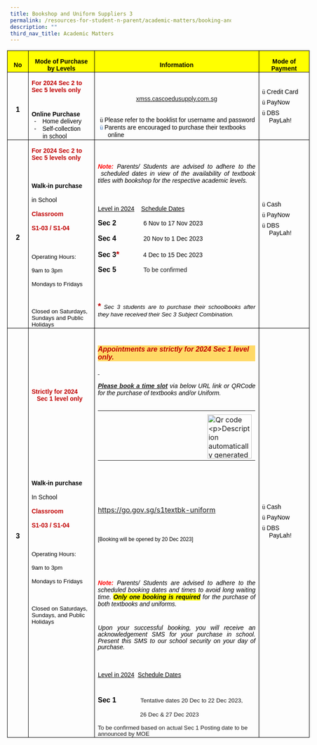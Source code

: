 ```yaml
---
title: Bookshop and Uniform Suppliers 3
permalink: /resources-for-student-n-parent/academic-matters/booking-and-uniform-suppliers-3/
description: ""
third_nav_title: Academic Matters
---
```

          

<table class="MsoNormalTable" border="0" cellspacing="0" cellpadding="0" width="690" style="width:517.5pt;margin-left:-5.25pt;border-collapse:collapse;mso-yfti-tbllook:
 1184;mso-padding-alt:0cm 0cm 0cm 0cm"><tbody><tr style="mso-yfti-irow:0;mso-yfti-firstrow:yes;height:19.35pt"><td width="36" style="width:26.85pt;border:solid windowtext 1.0pt;mso-border-alt:
  solid windowtext .5pt;background:yellow;padding:0cm 5.4pt 0cm 5.4pt;
  height:19.35pt"><p class="MsoNormal" align="center" style="margin-bottom:0cm;text-align:center;
  line-height:normal"><b><span style="font-size:10.5pt;font-family:&quot;Helvetica&quot;,sans-serif;
  mso-fareast-font-family:&quot;Times New Roman&quot;;color:black">No</span></b><span style="font-size:10.5pt;font-family:&quot;Helvetica&quot;,sans-serif;mso-fareast-font-family:
  &quot;Times New Roman&quot;;color:black"></span></p></td><td width="150" style="width:112.65pt;border:solid windowtext 1.0pt;border-left:
  none;mso-border-left-alt:solid windowtext .5pt;mso-border-alt:solid windowtext .5pt;
  background:yellow;padding:0cm 5.4pt 0cm 5.4pt;height:19.35pt"><p class="MsoNormal" align="center" style="margin-bottom:0cm;text-align:center;
  line-height:normal"><b><span style="font-size:10.5pt;font-family:&quot;Helvetica&quot;,sans-serif;
  mso-fareast-font-family:&quot;Times New Roman&quot;;color:black">Mode of Purchase by Levels</span></b><span style="font-size:10.5pt;font-family:&quot;Helvetica&quot;,sans-serif;
  mso-fareast-font-family:&quot;Times New Roman&quot;;color:black"></span></p></td><td width="396" style="width:297.0pt;border:solid windowtext 1.0pt;border-left:
  none;mso-border-left-alt:solid windowtext .5pt;mso-border-alt:solid windowtext .5pt;
  background:yellow;padding:0cm 5.4pt 0cm 5.4pt;height:19.35pt"><p class="MsoNormal" align="center" style="margin-bottom:0cm;text-align:center;
  line-height:normal"><b><span style="font-size:10.5pt;font-family:&quot;Helvetica&quot;,sans-serif;
  mso-fareast-font-family:&quot;Times New Roman&quot;;color:black">Information</span></b><span style="font-size:10.5pt;font-family:&quot;Helvetica&quot;,sans-serif;mso-fareast-font-family:
  &quot;Times New Roman&quot;;color:black"></span></p></td><td width="108" valign="top" style="width:81.0pt;border:solid windowtext 1.0pt;
  border-left:none;mso-border-left-alt:solid windowtext .5pt;mso-border-alt:
  solid windowtext .5pt;background:yellow;padding:0cm 5.4pt 0cm 5.4pt;
  height:19.35pt"><p class="MsoNormal" align="center" style="margin-bottom:0cm;text-align:center;
  line-height:normal"><b><span style="font-size:10.5pt;font-family:&quot;Helvetica&quot;,sans-serif;
  mso-fareast-font-family:&quot;Times New Roman&quot;;color:black">Mode of Payment</span></b><span style="font-size:10.5pt;font-family:&quot;Helvetica&quot;,sans-serif;mso-fareast-font-family:
  &quot;Times New Roman&quot;;color:black"></span></p></td></tr><tr style="mso-yfti-irow:1;height:89.85pt"><td width="36" style="width:26.85pt;border:solid windowtext 1.0pt;border-top:
  none;mso-border-top-alt:solid windowtext .5pt;mso-border-alt:solid windowtext .5pt;
  padding:0cm 5.4pt 0cm 5.4pt;height:89.85pt"><p class="MsoNormal" align="center" style="margin-bottom:0cm;text-align:center;
  line-height:normal"><b><span style="font-family:&quot;Helvetica&quot;,sans-serif;
  mso-fareast-font-family:&quot;Times New Roman&quot;;color:black">1</span></b><span style="font-family:&quot;Helvetica&quot;,sans-serif;mso-fareast-font-family:&quot;Times New Roman&quot;;
  color:black"></span></p></td><td width="150" style="width:112.65pt;border-top:none;border-left:none;
  border-bottom:solid windowtext 1.0pt;border-right:solid windowtext 1.0pt;
  mso-border-top-alt:solid windowtext .5pt;mso-border-left-alt:solid windowtext .5pt;
  mso-border-alt:solid windowtext .5pt;padding:0cm 5.4pt 0cm 5.4pt;height:89.85pt"><p class="MsoNormal" style="margin-bottom:0cm;line-height:normal"><b><span style="font-size:10.5pt;font-family:&quot;Helvetica&quot;,sans-serif;mso-fareast-font-family:
  &quot;Times New Roman&quot;;color:#C00000">For 2024 Sec 2 to Sec 5 levels only</span></b></p><p class="MsoNormal" style="margin-bottom:0cm;line-height:normal"><b><span style="font-size:5.0pt;font-family:&quot;Helvetica&quot;,sans-serif;mso-fareast-font-family:
  &quot;Times New Roman&quot;;color:black">&nbsp;</span></b></p><p class="MsoNormal" style="margin-bottom:0cm;line-height:normal"><b><span style="font-size:10.5pt;font-family:&quot;Helvetica&quot;,sans-serif;mso-fareast-font-family:
  &quot;Times New Roman&quot;;color:black">Online Purchase</span></b><span style="font-size:10.5pt;font-family:&quot;Helvetica&quot;,sans-serif;mso-fareast-font-family:
  &quot;Times New Roman&quot;;color:black"></span></p><p class="MsoNormal" style="margin-top:0cm;margin-right:0cm;margin-bottom:0cm;
  margin-left:13.3pt;text-indent:-9.0pt;line-height:normal"><span style="font-size:10.5pt;font-family:&quot;Helvetica&quot;,sans-serif;mso-fareast-font-family:
  &quot;Times New Roman&quot;;color:black">-</span><span style="font-size:10.5pt;
  font-family:&quot;Times New Roman&quot;,serif;mso-fareast-font-family:&quot;Times New Roman&quot;;
  color:black">&nbsp;&nbsp;&nbsp;&nbsp;</span><span style="font-size:10.5pt;
  font-family:&quot;Helvetica&quot;,sans-serif;mso-fareast-font-family:&quot;Times New Roman&quot;;
  color:black">Home delivery</span></p><p class="MsoNormal" style="margin-top:0cm;margin-right:0cm;margin-bottom:0cm;
  margin-left:13.3pt;text-indent:-9.0pt;line-height:normal"><span style="font-size:10.5pt;font-family:&quot;Helvetica&quot;,sans-serif;mso-fareast-font-family:
  &quot;Times New Roman&quot;;color:black">-</span><span style="font-size:10.5pt;
  font-family:&quot;Times New Roman&quot;,serif;mso-fareast-font-family:&quot;Times New Roman&quot;;
  color:black">&nbsp;&nbsp;&nbsp;&nbsp;</span><span style="font-size:10.5pt;
  font-family:&quot;Helvetica&quot;,sans-serif;mso-fareast-font-family:&quot;Times New Roman&quot;;
  color:black">Self-collection</span></p><p class="MsoNormal" style="margin-top:0cm;margin-right:0cm;margin-bottom:0cm;
  margin-left:13.3pt;text-indent:-9.0pt;line-height:normal"><span style="font-size:10.5pt;font-family:&quot;Helvetica&quot;,sans-serif;mso-fareast-font-family:
  &quot;Times New Roman&quot;;color:black"><span style="mso-spacerun:yes">&nbsp; </span><span style="mso-spacerun:yes">&nbsp;</span><span style="mso-spacerun:yes">&nbsp;&nbsp;</span>in school</span></p></td><td width="396" style="width:297.0pt;border-top:none;border-left:none;
  border-bottom:solid windowtext 1.0pt;border-right:solid windowtext 1.0pt;
  mso-border-top-alt:solid windowtext .5pt;mso-border-left-alt:solid windowtext .5pt;
  mso-border-alt:solid windowtext .5pt;padding:0cm 5.4pt 0cm 5.4pt;height:89.85pt"><p class="MsoNormal" style="margin-bottom:0cm;line-height:normal"><span style="font-size:10.5pt;font-family:&quot;Helvetica&quot;,sans-serif;mso-fareast-font-family:
  &quot;Times New Roman&quot;;color:#2F5496;mso-themecolor:accent1;mso-themeshade:191">&nbsp;</span></p><p class="MsoNormal" align="center" style="margin-bottom:0cm;text-align:center;
  line-height:normal"><a href="https://cascoedusupply.com.sg/?schoolid=114"><span style="font-size:10.5pt;font-family:&quot;Helvetica&quot;,sans-serif;mso-fareast-font-family:
  &quot;Times New Roman&quot;">xmss.cascoedusupply.com.sg</span></a><span style="font-size:10.5pt;font-family:&quot;Helvetica&quot;,sans-serif;mso-fareast-font-family:
  &quot;Times New Roman&quot;;color:#2F5496;mso-themecolor:accent1;mso-themeshade:191"></span></p><p class="MsoNormal" style="margin-bottom:0cm;line-height:normal"><span style="font-size:10.5pt;font-family:&quot;Helvetica&quot;,sans-serif;mso-fareast-font-family:
  &quot;Times New Roman&quot;;color:black">&nbsp;</span></p><p class="MsoNormal" style="margin-top:0cm;margin-right:0cm;margin-bottom:0cm;
  margin-left:17.0pt;text-indent:-13.5pt;line-height:normal"><span style="font-size:10.5pt;font-family:Wingdings;mso-fareast-font-family:&quot;Times New Roman&quot;;
  mso-bidi-font-family:Helvetica;color:black">ü</span><span style="font-size:
  10.5pt;font-family:&quot;Times New Roman&quot;,serif;mso-fareast-font-family:&quot;Times New Roman&quot;;
  color:black">&nbsp;</span><span style="font-size:10.5pt;font-family:&quot;Helvetica&quot;,sans-serif;
  mso-fareast-font-family:&quot;Times New Roman&quot;;color:black">Please refer to the booklist for username and password</span></p><p class="MsoNormal" style="margin-top:0cm;margin-right:0cm;margin-bottom:0cm;
  margin-left:17.0pt;text-indent:-13.5pt;line-height:normal"><span style="font-size:10.5pt;font-family:Wingdings;mso-fareast-font-family:&quot;Times New Roman&quot;;
  mso-bidi-font-family:Helvetica;color:#2A67B7">ü</span><span style="font-size:
  10.5pt;font-family:&quot;Times New Roman&quot;,serif;mso-fareast-font-family:&quot;Times New Roman&quot;;
  color:#2A67B7">&nbsp;</span><span style="font-size:10.5pt;font-family:&quot;Helvetica&quot;,sans-serif;
  mso-fareast-font-family:&quot;Times New Roman&quot;;color:black">Parents are encouraged to purchase their textbooks online</span></p></td><td width="108" style="width:81.0pt;border-top:none;border-left:none;
  border-bottom:solid windowtext 1.0pt;border-right:solid windowtext 1.0pt;
  mso-border-top-alt:solid windowtext .5pt;mso-border-left-alt:solid windowtext .5pt;
  mso-border-alt:solid windowtext .5pt;padding:0cm 5.4pt 0cm 5.4pt;height:89.85pt"><p class="MsoNormal" style="margin-top:0cm;margin-right:0cm;margin-bottom:0cm;
  margin-left:12.65pt;text-indent:-12.65pt;line-height:normal"><span style="font-size:10.5pt;font-family:Wingdings;mso-fareast-font-family:&quot;Times New Roman&quot;;
  mso-bidi-font-family:Helvetica;color:black">ü</span><span style="font-size:
  10.5pt;font-family:&quot;Times New Roman&quot;,serif;mso-fareast-font-family:&quot;Times New Roman&quot;;
  color:black">&nbsp;</span><span style="font-size:10.5pt;font-family:&quot;Helvetica&quot;,sans-serif;
  mso-fareast-font-family:&quot;Times New Roman&quot;;color:black">Credit Card</span></p><p class="MsoNormal" style="margin-top:0cm;margin-right:0cm;margin-bottom:0cm;
  margin-left:12.65pt;text-indent:-12.65pt;line-height:normal"><span style="font-size:5.0pt;font-family:&quot;Helvetica&quot;,sans-serif;mso-fareast-font-family:
  &quot;Times New Roman&quot;;color:black">&nbsp;</span></p><p class="MsoNormal" style="margin-top:0cm;margin-right:0cm;margin-bottom:0cm;
  margin-left:12.65pt;text-indent:-12.65pt;line-height:normal"><span style="font-size:10.5pt;font-family:Wingdings;mso-fareast-font-family:&quot;Times New Roman&quot;;
  mso-bidi-font-family:Helvetica;color:black">ü</span><span style="font-size:
  10.5pt;font-family:&quot;Times New Roman&quot;,serif;mso-fareast-font-family:&quot;Times New Roman&quot;;
  color:black">&nbsp;</span><span style="font-size:10.5pt;font-family:&quot;Helvetica&quot;,sans-serif;
  mso-fareast-font-family:&quot;Times New Roman&quot;;color:black">PayNow</span></p><p class="MsoNormal" style="margin-top:0cm;margin-right:0cm;margin-bottom:0cm;
  margin-left:12.65pt;text-indent:-12.65pt;line-height:normal"><span style="font-size:5.0pt;font-family:&quot;Helvetica&quot;,sans-serif;mso-fareast-font-family:
  &quot;Times New Roman&quot;;color:black">&nbsp;</span></p><p class="MsoNormal" style="margin-top:0cm;margin-right:0cm;margin-bottom:0cm;
  margin-left:12.65pt;text-indent:-12.65pt;line-height:normal"><span style="font-size:10.5pt;font-family:Wingdings;mso-fareast-font-family:&quot;Times New Roman&quot;;
  mso-bidi-font-family:Helvetica;color:black">ü</span><span style="font-size:
  10.5pt;font-family:&quot;Times New Roman&quot;,serif;mso-fareast-font-family:&quot;Times New Roman&quot;;
  color:black">&nbsp;</span><span style="font-size:10.5pt;font-family:&quot;Helvetica&quot;,sans-serif;
  mso-fareast-font-family:&quot;Times New Roman&quot;;color:black">DBS</span></p><p class="MsoNormal" style="margin-top:0cm;margin-right:0cm;margin-bottom:0cm;
  margin-left:12.65pt;text-indent:-12.65pt;line-height:normal"><span style="font-size:10.5pt;font-family:&quot;Helvetica&quot;,sans-serif;mso-fareast-font-family:
  &quot;Times New Roman&quot;;color:black"><span style="mso-spacerun:yes">&nbsp;&nbsp;&nbsp; </span>PayLah!</span></p></td></tr><tr style="mso-yfti-irow:2;height:107.85pt"><td width="36" style="width:26.85pt;border:solid windowtext 1.0pt;border-top:
  none;mso-border-top-alt:solid windowtext .5pt;mso-border-alt:solid windowtext .5pt;
  padding:0cm 5.4pt 0cm 5.4pt;height:107.85pt"><p class="MsoNormal" align="center" style="margin-bottom:0cm;text-align:center;
  line-height:normal"><b><span style="font-family:&quot;Helvetica&quot;,sans-serif;
  mso-fareast-font-family:&quot;Times New Roman&quot;;color:black">2</span></b></p></td><td width="150" style="width:112.65pt;border-top:none;border-left:none;
  border-bottom:solid windowtext 1.0pt;border-right:solid windowtext 1.0pt;
  mso-border-top-alt:solid windowtext .5pt;mso-border-left-alt:solid windowtext .5pt;
  mso-border-alt:solid windowtext .5pt;padding:0cm 5.4pt 0cm 5.4pt;height:107.85pt"><p class="MsoNormal" style="margin-bottom:0cm;line-height:normal"><b><span style="font-size:10.5pt;font-family:&quot;Helvetica&quot;,sans-serif;mso-fareast-font-family:
  &quot;Times New Roman&quot;;color:#C00000">For 2024 Sec 2 to Sec 5 levels only</span></b></p><p class="MsoNormal" style="margin-bottom:0cm;line-height:normal"><b><span style="font-size:10.5pt;font-family:&quot;Helvetica&quot;,sans-serif;mso-fareast-font-family:
  &quot;Times New Roman&quot;;color:black">&nbsp;</span></b></p><p class="MsoNormal" style="margin-bottom:0cm;line-height:normal"><b><span style="font-size:10.5pt;font-family:&quot;Helvetica&quot;,sans-serif;mso-fareast-font-family:
  &quot;Times New Roman&quot;;color:black">Walk-in purchase</span></b></p><p class="MsoNormal" style="margin-bottom:0cm;line-height:normal"><span style="font-size:10.5pt;font-family:&quot;Helvetica&quot;,sans-serif;mso-fareast-font-family:
  &quot;Times New Roman&quot;;color:black">in School<b><i><u></u></i></b></span></p><p class="MsoNormal" style="margin-bottom:0cm;line-height:normal"><b><span style="font-size:10.5pt;font-family:&quot;Helvetica&quot;,sans-serif;mso-fareast-font-family:
  &quot;Times New Roman&quot;;color:#C00000">Classroom</span></b></p><p class="MsoNormal" style="margin-bottom:0cm;line-height:normal"><b><span style="font-size:10.5pt;font-family:&quot;Helvetica&quot;,sans-serif;mso-fareast-font-family:
  &quot;Times New Roman&quot;;color:#C00000">S1-03 / S1-04</span></b></p><p class="MsoNormal" style="margin-bottom:0cm;line-height:normal"><span style="font-size:12.0pt;font-family:&quot;Helvetica&quot;,sans-serif;mso-fareast-font-family:
  &quot;Times New Roman&quot;;color:black">&nbsp;</span></p><p class="MsoNormal" style="margin-bottom:0cm;line-height:normal"><span style="font-size:10.0pt;font-family:&quot;Helvetica&quot;,sans-serif;mso-fareast-font-family:
  &quot;Times New Roman&quot;;color:black">Operating Hours:</span></p><p class="MsoNormal" style="margin-bottom:0cm;line-height:normal"><span style="font-size:10.0pt;font-family:&quot;Helvetica&quot;,sans-serif;mso-fareast-font-family:
  &quot;Times New Roman&quot;;color:black">9am to 3pm</span></p><p class="MsoNormal" style="margin-bottom:0cm;line-height:normal"><span style="font-size:10.0pt;font-family:&quot;Helvetica&quot;,sans-serif;mso-fareast-font-family:
  &quot;Times New Roman&quot;;color:black">Mondays to Fridays</span></p><p class="MsoNormal" style="margin-bottom:0cm;line-height:normal"><span style="font-size:10.0pt;font-family:&quot;Helvetica&quot;,sans-serif;mso-fareast-font-family:
  &quot;Times New Roman&quot;;color:black">&nbsp;</span></p><p class="MsoNormal" style="margin-bottom:0cm;line-height:normal"><span style="font-size:10.0pt;font-family:&quot;Helvetica&quot;,sans-serif;mso-fareast-font-family:
  &quot;Times New Roman&quot;;color:black">Closed on Saturdays, Sundays and Public Holidays</span></p></td><td width="396" valign="bottom" style="width:297.0pt;border-top:none;border-left:
  none;border-bottom:solid windowtext 1.0pt;border-right:solid windowtext 1.0pt;
  mso-border-top-alt:solid windowtext .5pt;mso-border-left-alt:solid windowtext .5pt;
  mso-border-alt:solid windowtext .5pt;padding:0cm 5.4pt 0cm 5.4pt;height:107.85pt"><p class="MsoNormal" style="margin-bottom:0cm;text-align:justify;text-justify:
  inter-ideograph;line-height:normal"><b><i><span style="font-size:5.0pt;
  font-family:&quot;Helvetica&quot;,sans-serif;mso-fareast-font-family:&quot;Times New Roman&quot;;
  color:red">&nbsp;</span></i></b></p><p class="MsoNormal" style="margin-bottom:0cm;text-align:justify;text-justify:
  inter-ideograph;line-height:normal"><b><i><span style="font-size:10.5pt;
  font-family:&quot;Helvetica&quot;,sans-serif;mso-fareast-font-family:&quot;Times New Roman&quot;;
  color:red">Note:</span></i></b><i><span style="font-size:10.5pt;font-family:
  &quot;Helvetica&quot;,sans-serif;mso-fareast-font-family:&quot;Times New Roman&quot;;color:red">&nbsp;</span></i><i><span style="font-size:10.5pt;font-family:&quot;Helvetica&quot;,sans-serif;mso-fareast-font-family:
  &quot;Times New Roman&quot;;color:black">Parents/ Students are advised to adhere to the <span style="mso-spacerun:yes">&nbsp;</span>scheduled dates in view of the availability of textbook titles with bookshop for the respective academic levels.</span></i></p><p class="MsoNormal" style="margin-bottom:0cm;text-align:justify;text-justify:
  inter-ideograph;line-height:normal"><i><span style="font-size:10.5pt;
  font-family:&quot;Helvetica&quot;,sans-serif;mso-fareast-font-family:&quot;Times New Roman&quot;;
  color:black">&nbsp;</span></i></p><p class="MsoNormal" style="margin-bottom:0cm;line-height:115%"><u><span style="font-size:10.5pt;line-height:115%;font-family:&quot;Helvetica&quot;,sans-serif;
  mso-fareast-font-family:&quot;Times New Roman&quot;;color:black">Level in 2024</span></u><span style="font-size:10.5pt;line-height:115%;font-family:&quot;Helvetica&quot;,sans-serif;
  mso-fareast-font-family:&quot;Times New Roman&quot;;color:black"><span style="mso-spacerun:yes">&nbsp;&nbsp;&nbsp; </span><u>Schedule Dates</u></span></p><p class="MsoNormal" style="margin-bottom:0cm;line-height:115%"><b><span style="font-family:&quot;Helvetica&quot;,sans-serif;mso-fareast-font-family:&quot;Times New Roman&quot;;
  color:black">Sec 2</span></b><b><span style="font-size:10.5pt;line-height:
  115%;font-family:&quot;Helvetica&quot;,sans-serif;mso-fareast-font-family:&quot;Times New Roman&quot;;
  color:black"><span style="mso-spacerun:yes">&nbsp;&nbsp;&nbsp;&nbsp;&nbsp;&nbsp;&nbsp;&nbsp;&nbsp;&nbsp;&nbsp;&nbsp;&nbsp;&nbsp;&nbsp; </span></span></b><span style="font-size:10.5pt;line-height:115%;font-family:&quot;Helvetica&quot;,sans-serif;
  mso-fareast-font-family:&quot;Times New Roman&quot;;color:black">6 Nov to 17 Nov 2023<b></b></span></p><p class="MsoNormal" style="margin-bottom:0cm;line-height:115%"><b><span style="font-family:&quot;Helvetica&quot;,sans-serif;mso-fareast-font-family:&quot;Times New Roman&quot;;
  color:black">Sec 4</span></b><b><span style="font-size:10.5pt;line-height:
  115%;font-family:&quot;Helvetica&quot;,sans-serif;mso-fareast-font-family:&quot;Times New Roman&quot;;
  color:black"><span style="mso-spacerun:yes">&nbsp;&nbsp;&nbsp;&nbsp;&nbsp;&nbsp;&nbsp;&nbsp;&nbsp;&nbsp;&nbsp;&nbsp;&nbsp;&nbsp;&nbsp; </span></span></b><span style="font-size:10.5pt;line-height:115%;font-family:&quot;Helvetica&quot;,sans-serif;
  mso-fareast-font-family:&quot;Times New Roman&quot;;color:black">20 Nov to 1 Dec 2023<b></b></span></p><p class="MsoNormal" style="margin-bottom:0cm;line-height:115%"><b><span style="font-family:&quot;Helvetica&quot;,sans-serif;mso-fareast-font-family:&quot;Times New Roman&quot;;
  color:black">Sec 3</span></b><b><span style="font-size:14.0pt;line-height:
  115%;font-family:&quot;Helvetica&quot;,sans-serif;mso-fareast-font-family:&quot;Times New Roman&quot;;
  color:#C00000">*</span></b><b><span style="font-size:10.5pt;line-height:115%;
  font-family:&quot;Helvetica&quot;,sans-serif;mso-fareast-font-family:&quot;Times New Roman&quot;;
  color:#C00000"><span style="mso-spacerun:yes">&nbsp;&nbsp;&nbsp;&nbsp;&nbsp;&nbsp;&nbsp;&nbsp;&nbsp;&nbsp;&nbsp;&nbsp;&nbsp; </span></span></b><span style="font-size:10.5pt;line-height:115%;font-family:&quot;Helvetica&quot;,sans-serif;
  mso-fareast-font-family:&quot;Times New Roman&quot;;color:black">4 Dec to 15 Dec 2023</span><b><span style="font-size:10.5pt;line-height:115%;font-family:&quot;Helvetica&quot;,sans-serif;
  mso-fareast-font-family:&quot;Times New Roman&quot;;color:#C00000"></span></b></p><p class="MsoNormal" style="margin-bottom:0cm;line-height:115%"><b><span style="font-family:&quot;Helvetica&quot;,sans-serif;mso-fareast-font-family:&quot;Times New Roman&quot;;
  color:black">Sec 5</span></b><b><span style="font-size:10.5pt;line-height:
  115%;font-family:&quot;Helvetica&quot;,sans-serif;mso-fareast-font-family:&quot;Times New Roman&quot;;
  color:black"><span style="mso-spacerun:yes">&nbsp;&nbsp;&nbsp;&nbsp;&nbsp;&nbsp;&nbsp;&nbsp;&nbsp;&nbsp;&nbsp;&nbsp;&nbsp;&nbsp;&nbsp; </span></span></b><span style="font-size:10.5pt;line-height:115%;font-family:&quot;Helvetica&quot;,sans-serif;
  mso-fareast-font-family:&quot;Times New Roman&quot;">To be confirmed<span style="color:black"></span></span></p><p class="MsoNormal" style="margin-bottom:0cm;line-height:normal"><span style="font-size:5.0pt;font-family:&quot;Helvetica&quot;,sans-serif;mso-fareast-font-family:
  &quot;Times New Roman&quot;;color:black">&nbsp;</span></p><p class="MsoNormal" style="margin-bottom:0cm;text-align:justify;text-justify:
  inter-ideograph;line-height:115%"><b><span style="font-size:5.0pt;line-height:
  115%;font-family:&quot;Helvetica&quot;,sans-serif;mso-fareast-font-family:&quot;Times New Roman&quot;;
  color:#C00000">&nbsp;</span></b></p><p class="MsoNormal" style="margin-bottom:0cm;text-align:justify;text-justify:
  inter-ideograph;line-height:115%"><b><span style="font-size:14.0pt;
  line-height:115%;font-family:&quot;Helvetica&quot;,sans-serif;mso-fareast-font-family:
  &quot;Times New Roman&quot;;color:#C00000">*</span></b><i><span style="font-size:10.0pt;
  line-height:115%;font-family:&quot;Helvetica&quot;,sans-serif;mso-fareast-font-family:
  &quot;Times New Roman&quot;;color:black"> Sec 3 students are to purchase their schoolbooks after they have received their Sec 3 Subject Combination.</span></i><i><span style="font-size:9.0pt;line-height:115%;font-family:&quot;Helvetica&quot;,sans-serif;
  mso-fareast-font-family:&quot;Times New Roman&quot;;color:black"></span></i></p><p class="MsoNormal" style="margin-bottom:0cm;text-align:justify;text-justify:
  inter-ideograph;line-height:normal"><i><span style="font-size:5.0pt;
  font-family:&quot;Helvetica&quot;,sans-serif;mso-fareast-font-family:&quot;Times New Roman&quot;;
  color:black">&nbsp;</span></i></p></td><td width="108" style="width:81.0pt;border-top:none;border-left:none;
  border-bottom:solid windowtext 1.0pt;border-right:solid windowtext 1.0pt;
  mso-border-top-alt:solid windowtext .5pt;mso-border-left-alt:solid windowtext .5pt;
  mso-border-alt:solid windowtext .5pt;padding:0cm 5.4pt 0cm 5.4pt;height:107.85pt"><p class="MsoNormal" style="margin-top:0cm;margin-right:0cm;margin-bottom:0cm;
  margin-left:12.65pt;text-indent:-12.65pt;line-height:normal"><span style="font-size:10.5pt;font-family:Wingdings;mso-fareast-font-family:&quot;Times New Roman&quot;;
  mso-bidi-font-family:Helvetica;color:black">ü</span><span style="font-size:
  10.5pt;font-family:&quot;Times New Roman&quot;,serif;mso-fareast-font-family:&quot;Times New Roman&quot;;
  color:black">&nbsp;</span><span style="font-size:10.5pt;font-family:&quot;Helvetica&quot;,sans-serif;
  mso-fareast-font-family:&quot;Times New Roman&quot;;color:black">Cash</span></p><p class="MsoNormal" style="margin-top:0cm;margin-right:0cm;margin-bottom:0cm;
  margin-left:12.65pt;text-indent:-12.65pt;line-height:normal"><span style="font-size:5.0pt;font-family:&quot;Helvetica&quot;,sans-serif;mso-fareast-font-family:
  &quot;Times New Roman&quot;;color:black">&nbsp;</span></p><p class="MsoNormal" style="margin-top:0cm;margin-right:0cm;margin-bottom:0cm;
  margin-left:12.65pt;text-indent:-12.65pt;line-height:normal"><span style="font-size:10.5pt;font-family:Wingdings;mso-fareast-font-family:&quot;Times New Roman&quot;;
  mso-bidi-font-family:Helvetica;color:black">ü</span><span style="font-size:
  10.5pt;font-family:&quot;Times New Roman&quot;,serif;mso-fareast-font-family:&quot;Times New Roman&quot;;
  color:black">&nbsp;</span><span style="font-size:10.5pt;font-family:&quot;Helvetica&quot;,sans-serif;
  mso-fareast-font-family:&quot;Times New Roman&quot;;color:black">PayNow</span></p><p class="MsoNormal" style="margin-top:0cm;margin-right:0cm;margin-bottom:0cm;
  margin-left:12.65pt;text-indent:-12.65pt;line-height:normal"><span style="font-size:5.0pt;font-family:&quot;Helvetica&quot;,sans-serif;mso-fareast-font-family:
  &quot;Times New Roman&quot;;color:black">&nbsp;</span></p><p class="MsoNormal" style="margin-top:0cm;margin-right:0cm;margin-bottom:0cm;
  margin-left:12.65pt;text-indent:-12.65pt;line-height:normal"><span style="font-size:10.5pt;font-family:Wingdings;mso-fareast-font-family:&quot;Times New Roman&quot;;
  mso-bidi-font-family:Helvetica;color:black">ü</span><span style="font-size:
  10.5pt;font-family:&quot;Times New Roman&quot;,serif;mso-fareast-font-family:&quot;Times New Roman&quot;;
  color:black">&nbsp;</span><span style="font-size:10.5pt;font-family:&quot;Helvetica&quot;,sans-serif;
  mso-fareast-font-family:&quot;Times New Roman&quot;;color:black">DBS</span></p><p class="MsoNormal" style="margin-top:0cm;margin-right:0cm;margin-bottom:0cm;
  margin-left:12.65pt;text-indent:-12.65pt;line-height:normal"><span style="font-size:10.5pt;font-family:&quot;Helvetica&quot;,sans-serif;mso-fareast-font-family:
  &quot;Times New Roman&quot;;color:black"><span style="mso-spacerun:yes">&nbsp;&nbsp;&nbsp; </span>PayLah!</span></p><p class="MsoNormal" style="margin-top:0cm;margin-right:0cm;margin-bottom:0cm;
  margin-left:12.65pt;text-indent:-12.65pt;line-height:normal"><span style="font-family:&quot;Helvetica&quot;,sans-serif;mso-fareast-font-family:&quot;Times New Roman&quot;;
  color:black">&nbsp;</span></p><p class="MsoNormal" style="margin-top:0cm;margin-right:0cm;margin-bottom:0cm;
  margin-left:12.65pt;text-indent:-12.65pt;line-height:normal"><span style="font-family:&quot;Helvetica&quot;,sans-serif;mso-fareast-font-family:&quot;Times New Roman&quot;;
  color:black">&nbsp;</span></p><p class="MsoNormal" style="margin-bottom:0cm;line-height:normal"><span style="font-family:&quot;Helvetica&quot;,sans-serif;mso-fareast-font-family:&quot;Times New Roman&quot;;
  color:black">&nbsp;</span></p></td></tr><tr style="mso-yfti-irow:3;mso-yfti-lastrow:yes;height:327.0pt"><td width="36" style="width:26.85pt;border:solid windowtext 1.0pt;border-top:
  none;mso-border-top-alt:solid windowtext .5pt;mso-border-alt:solid windowtext .5pt;
  padding:0cm 5.4pt 0cm 5.4pt;height:327.0pt"><p class="MsoNormal" align="center" style="margin-bottom:0cm;text-align:center;
  line-height:normal"><b><span style="font-family:&quot;Helvetica&quot;,sans-serif;
  mso-fareast-font-family:&quot;Times New Roman&quot;;color:black">3</span></b></p></td><td width="150" style="width:112.65pt;border-top:none;border-left:none;
  border-bottom:solid windowtext 1.0pt;border-right:solid windowtext 1.0pt;
  mso-border-top-alt:solid windowtext .5pt;mso-border-left-alt:solid windowtext .5pt;
  mso-border-alt:solid windowtext .5pt;padding:0cm 5.4pt 0cm 5.4pt;height:327.0pt"><p class="MsoNormal" style="margin-bottom:0cm;line-height:normal"><b><span style="font-size:10.5pt;font-family:&quot;Helvetica&quot;,sans-serif;mso-fareast-font-family:
  &quot;Times New Roman&quot;;color:#C00000">Strictly for 2024<span style="mso-spacerun:yes">&nbsp;&nbsp; </span><span style="mso-spacerun:yes">&nbsp;</span><span style="mso-spacerun:yes">&nbsp;&nbsp;</span>Sec 1 level only</span></b></p><p class="MsoNormal" style="margin-bottom:0cm;line-height:normal"><b><span style="font-size:10.5pt;font-family:&quot;Helvetica&quot;,sans-serif;mso-fareast-font-family:
  &quot;Times New Roman&quot;;color:black">&nbsp;</span></b></p><p class="MsoNormal" style="margin-bottom:0cm;line-height:normal"><b><span style="font-size:10.5pt;font-family:&quot;Helvetica&quot;,sans-serif;mso-fareast-font-family:
  &quot;Times New Roman&quot;;color:black">&nbsp;</span></b></p><p class="MsoNormal" style="margin-bottom:0cm;line-height:normal"><b><span style="font-size:10.5pt;font-family:&quot;Helvetica&quot;,sans-serif;mso-fareast-font-family:
  &quot;Times New Roman&quot;;color:black">&nbsp;</span></b></p><p class="MsoNormal" style="margin-bottom:0cm;line-height:normal"><b><span style="font-size:10.5pt;font-family:&quot;Helvetica&quot;,sans-serif;mso-fareast-font-family:
  &quot;Times New Roman&quot;;color:black">&nbsp;</span></b></p><p class="MsoNormal" style="margin-bottom:0cm;line-height:normal"><b><span style="font-size:10.5pt;font-family:&quot;Helvetica&quot;,sans-serif;mso-fareast-font-family:
  &quot;Times New Roman&quot;;color:black">&nbsp;</span></b></p><p class="MsoNormal" style="margin-bottom:0cm;line-height:normal"><b><span style="font-size:10.5pt;font-family:&quot;Helvetica&quot;,sans-serif;mso-fareast-font-family:
  &quot;Times New Roman&quot;;color:black">Walk-in purchase</span></b></p><p class="MsoNormal" style="margin-bottom:0cm;line-height:normal"><span style="font-size:10.5pt;font-family:&quot;Helvetica&quot;,sans-serif;mso-fareast-font-family:
  &quot;Times New Roman&quot;;color:black">In School<b><i><u></u></i></b></span></p><p class="MsoNormal" style="margin-bottom:0cm;line-height:normal"><b><span style="font-size:10.5pt;font-family:&quot;Helvetica&quot;,sans-serif;mso-fareast-font-family:
  &quot;Times New Roman&quot;;color:#C00000">Classroom</span></b></p><p class="MsoNormal" style="margin-bottom:0cm;line-height:normal"><b><span style="font-size:10.5pt;font-family:&quot;Helvetica&quot;,sans-serif;mso-fareast-font-family:
  &quot;Times New Roman&quot;;color:#C00000">S1-03 / S1-04</span></b></p><p class="MsoNormal" style="margin-bottom:0cm;line-height:normal"><span style="font-size:12.0pt;font-family:&quot;Helvetica&quot;,sans-serif;mso-fareast-font-family:
  &quot;Times New Roman&quot;;color:black">&nbsp;</span></p><p class="MsoNormal" style="margin-bottom:0cm;line-height:normal"><span style="font-size:10.0pt;font-family:&quot;Helvetica&quot;,sans-serif;mso-fareast-font-family:
  &quot;Times New Roman&quot;;color:black">Operating Hours:</span></p><p class="MsoNormal" style="margin-bottom:0cm;line-height:normal"><span style="font-size:10.0pt;font-family:&quot;Helvetica&quot;,sans-serif;mso-fareast-font-family:
  &quot;Times New Roman&quot;;color:black">9am to 3pm</span></p><p class="MsoNormal" style="margin-bottom:0cm;line-height:normal"><span style="font-size:10.0pt;font-family:&quot;Helvetica&quot;,sans-serif;mso-fareast-font-family:
  &quot;Times New Roman&quot;;color:black">Mondays to Fridays</span></p><p class="MsoNormal" style="margin-bottom:0cm;line-height:normal"><span style="font-size:10.0pt;font-family:&quot;Helvetica&quot;,sans-serif;mso-fareast-font-family:
  &quot;Times New Roman&quot;;color:black">&nbsp;</span></p><p class="MsoNormal" style="margin-bottom:0cm;line-height:normal"><span style="font-size:10.0pt;font-family:&quot;Helvetica&quot;,sans-serif;mso-fareast-font-family:
  &quot;Times New Roman&quot;;color:black">Closed on Saturdays, Sundays, and Public Holidays</span></p><p class="MsoNormal" style="margin-bottom:0cm;line-height:normal"><i><span style="font-family:&quot;Helvetica&quot;,sans-serif;mso-fareast-font-family:&quot;Times New Roman&quot;;
  color:black">&nbsp;</span></i></p><p class="MsoNormal" style="margin-bottom:0cm;line-height:normal"><i><span style="font-family:&quot;Helvetica&quot;,sans-serif;mso-fareast-font-family:&quot;Times New Roman&quot;;
  color:black">&nbsp;</span></i></p><p class="MsoNormal" style="margin-bottom:0cm;line-height:normal"><i><span style="font-family:&quot;Helvetica&quot;,sans-serif;mso-fareast-font-family:&quot;Times New Roman&quot;;
  color:black">&nbsp;</span></i></p><p class="MsoNormal" style="margin-bottom:0cm;line-height:normal"><b><i><span style="font-size:12.0pt;font-family:&quot;Helvetica&quot;,sans-serif;mso-fareast-font-family:
  &quot;Times New Roman&quot;;color:black">&nbsp;</span></i></b></p></td><td width="396" valign="top" style="width:297.0pt;border-top:none;border-left:
  none;border-bottom:solid windowtext 1.0pt;border-right:solid windowtext 1.0pt;
  mso-border-top-alt:solid windowtext .5pt;mso-border-left-alt:solid windowtext .5pt;
  mso-border-alt:solid windowtext .5pt;padding:0cm 5.4pt 0cm 5.4pt;height:327.0pt"><p class="MsoNormal" style="margin-bottom:0cm;line-height:normal"><b><i><span style="font-size:5.0pt;font-family:&quot;Helvetica&quot;,sans-serif;mso-fareast-font-family:
  &quot;Times New Roman&quot;;color:red">&nbsp;</span></i></b></p><p class="MsoNormal" style="margin-bottom:0cm;line-height:normal;background:
  #FFD966;mso-background-themecolor:accent4;mso-background-themetint:153"><b><i><span style="font-family:&quot;Helvetica&quot;,sans-serif;color:#C00000">Appointments are strictly for 2024 Sec 1 level only.</span></i></b></p><p class="MsoNormal" style="margin-bottom:0cm;line-height:normal"><b><i><u><span style="font-size:10.5pt;font-family:&quot;Helvetica&quot;,sans-serif"><span style="text-decoration:none">&nbsp;</span></span></u></i></b></p><p class="MsoNormal" style="margin-bottom:0cm;text-align:justify;text-justify:
  inter-ideograph;line-height:normal"><b><i><u><span style="font-size:10.5pt;
  font-family:&quot;Helvetica&quot;,sans-serif">Please book a time slot</span></u></i></b><i><span style="font-size:10.5pt;font-family:&quot;Helvetica&quot;,sans-serif">&nbsp;<span style="color:black">via below URL link or QRCode for the purchase of textbooks and/or Uniform.</span></span></i></p><p class="MsoNormal" style="margin-bottom:0cm;line-height:normal"><span style="mso-ignore:vglayout"><table cellpadding="0" cellspacing="0" align="left"><tbody><tr><td width="250" height="6"></td></tr><tr><td></td><td><img width="101" height="100" alt="Qr code

Description automatically generated"></td></tr></tbody></table></span><i><span style="font-family:&quot;Helvetica&quot;,sans-serif;
  color:black">&nbsp;</span></i></p><p class="MsoNormal" style="margin-bottom:0cm;line-height:normal"><i><span style="font-size:10.5pt;font-family:&quot;Helvetica&quot;,sans-serif;color:black">&nbsp;</span></i></p><br style="mso-ignore:vglayout" clear="ALL"><p class="MsoNormal" style="margin-bottom:0cm;line-height:normal"><a href="https://go.gov.sg/s1textbk-uniform"><u><span style="font-size:10.5pt;
  font-family:&quot;Helvetica&quot;,sans-serif;mso-fareast-font-family:&quot;Times New Roman&quot;;
  color:#0070C0">https://go.gov.sg/s1textbk-uniform</span></u></a><u><span style="font-size:10.5pt;font-family:&quot;Helvetica&quot;,sans-serif;mso-fareast-font-family:
  &quot;Times New Roman&quot;;color:#0070C0"></span></u></p><p class="MsoNormal" style="margin-bottom:0cm;line-height:normal"><i><span style="font-family:&quot;Helvetica&quot;,sans-serif;color:black">&nbsp;</span></i></p><p class="MsoNormal" style="margin-bottom:0cm;line-height:normal"><span style="font-size:9.0pt;font-family:&quot;Helvetica&quot;,sans-serif;color:black">[Booking will be opened by 20 Dec 2023]</span></p><p class="MsoNormal" style="margin-bottom:0cm;text-align:justify;text-justify:
  inter-ideograph;line-height:normal"><b><i><span style="font-family:&quot;Helvetica&quot;,sans-serif;
  mso-fareast-font-family:&quot;Times New Roman&quot;;color:red">&nbsp;</span></i></b></p><p class="MsoNormal" style="margin-bottom:0cm;text-align:justify;text-justify:
  inter-ideograph;line-height:normal"><b><i><span style="font-family:&quot;Helvetica&quot;,sans-serif;
  mso-fareast-font-family:&quot;Times New Roman&quot;;color:red">&nbsp;</span></i></b></p><p class="MsoNormal" style="margin-bottom:0cm;text-align:justify;text-justify:
  inter-ideograph;line-height:normal"><b><i><span style="font-size:10.5pt;
  font-family:&quot;Helvetica&quot;,sans-serif;mso-fareast-font-family:&quot;Times New Roman&quot;;
  color:red">Note:</span></i></b><i><span style="font-size:10.5pt;font-family:
  &quot;Helvetica&quot;,sans-serif;mso-fareast-font-family:&quot;Times New Roman&quot;;color:red">&nbsp;</span></i><i><span style="font-size:10.5pt;font-family:&quot;Helvetica&quot;,sans-serif;mso-fareast-font-family:
  &quot;Times New Roman&quot;;color:black">Parents/ Students are advised to adhere to the scheduled booking dates and times to avoid long waiting time. </span></i><b><i><span style="font-size:10.5pt;font-family:&quot;Helvetica&quot;,sans-serif;color:black;
  background:yellow;mso-highlight:yellow">Only one booking is required</span></i></b><i><span style="font-size:10.5pt;font-family:&quot;Helvetica&quot;,sans-serif;color:black"> for the purchase of both textbooks and uniforms.</span></i><span style="font-size:10.5pt;font-family:&quot;Helvetica&quot;,sans-serif;color:black"></span></p><p class="MsoNormal" style="margin-bottom:0cm;line-height:normal"><span style="font-size:5.0pt;font-family:&quot;Helvetica&quot;,sans-serif;mso-fareast-font-family:
  &quot;Times New Roman&quot;;color:black">&nbsp;</span></p><p class="MsoNormal" style="margin-bottom:0cm;text-align:justify;text-justify:
  inter-ideograph;line-height:11.0pt;mso-line-height-rule:exactly;tab-stops:
  243.75pt"><i><span style="font-size:10.5pt;font-family:&quot;Helvetica&quot;,sans-serif;
  mso-fareast-font-family:&quot;Times New Roman&quot;;color:black">Upon your successful booking, you will receive an acknowledgement SMS for your purchase in school. Present this SMS to our school security on your day of purchase.</span></i></p><p class="MsoNormal" style="margin-bottom:0cm;text-align:justify;text-justify:
  inter-ideograph;line-height:11.0pt;mso-line-height-rule:exactly;tab-stops:
  243.75pt"><i><span style="font-size:6.0pt;font-family:&quot;Helvetica&quot;,sans-serif;
  mso-fareast-font-family:&quot;Times New Roman&quot;;color:black">&nbsp;</span></i></p><p class="MsoNormal" style="margin-bottom:0cm;line-height:115%"><u><span style="font-size:10.5pt;line-height:115%;font-family:&quot;Helvetica&quot;,sans-serif;
  mso-fareast-font-family:&quot;Times New Roman&quot;;color:black">Level in 2024</span></u><span style="font-size:10.5pt;line-height:115%;font-family:&quot;Helvetica&quot;,sans-serif;
  mso-fareast-font-family:&quot;Times New Roman&quot;;color:black"><span style="mso-spacerun:yes">&nbsp; </span><u>Schedule Dates</u></span></p><p class="MsoNormal" style="margin-bottom:0cm;line-height:115%"><span style="font-size:6.0pt;line-height:115%;font-family:&quot;Helvetica&quot;,sans-serif;
  mso-fareast-font-family:&quot;Times New Roman&quot;;color:black">&nbsp;</span></p><p class="MsoNormal" style="line-height:normal"><b><span style="font-family:
  &quot;Helvetica&quot;,sans-serif;color:black">Sec 1</span></b><span style="font-size:
  10.0pt;font-family:&quot;Helvetica&quot;,sans-serif;color:black"><span style="mso-spacerun:yes">&nbsp;&nbsp;&nbsp;&nbsp;&nbsp; </span></span><span style="font-size:10.0pt;
  font-family:&quot;Helvetica&quot;,sans-serif;mso-fareast-font-family:&quot;Times New Roman&quot;"><span style="mso-spacerun:yes">&nbsp;&nbsp;&nbsp;&nbsp;&nbsp;&nbsp;&nbsp;&nbsp;&nbsp;</span>Tentative dates 20 Dec to 22 Dec 2023,</span></p><p class="MsoNormal" style="line-height:normal"><span style="font-size:10.0pt;
  font-family:&quot;Helvetica&quot;,sans-serif;mso-fareast-font-family:&quot;Times New Roman&quot;"><span style="mso-spacerun:yes">&nbsp;&nbsp;&nbsp;&nbsp;&nbsp;&nbsp;&nbsp;&nbsp;&nbsp;&nbsp;&nbsp;&nbsp;&nbsp;&nbsp;&nbsp;&nbsp;&nbsp;&nbsp;&nbsp;&nbsp;&nbsp;&nbsp;&nbsp;&nbsp;&nbsp; </span>26 Dec &amp; 27 Dec 2023</span></p><p class="MsoNormal" style="margin-bottom:0cm;tab-stops:243.75pt"><span style="font-size:10.0pt;line-height:107%;font-family:&quot;Helvetica&quot;,sans-serif;
  mso-fareast-font-family:&quot;Times New Roman&quot;">To be confirmed based on actual Sec 1 Posting date to be announced by MOE</span><span style="font-size:5.0pt;
  line-height:107%;font-family:&quot;Helvetica&quot;,sans-serif;color:black"></span></p></td><td width="108" style="width:81.0pt;border-top:none;border-left:none;
  border-bottom:solid windowtext 1.0pt;border-right:solid windowtext 1.0pt;
  mso-border-top-alt:solid windowtext .5pt;mso-border-left-alt:solid windowtext .5pt;
  mso-border-alt:solid windowtext .5pt;padding:0cm 5.4pt 0cm 5.4pt;height:327.0pt"><p class="MsoNormal" style="margin-top:0cm;margin-right:0cm;margin-bottom:0cm;
  margin-left:12.65pt;text-indent:-12.65pt;line-height:normal"><span style="font-size:10.5pt;font-family:Wingdings;mso-fareast-font-family:&quot;Times New Roman&quot;;
  mso-bidi-font-family:Helvetica;color:black">ü</span><span style="font-size:
  10.5pt;font-family:&quot;Times New Roman&quot;,serif;mso-fareast-font-family:&quot;Times New Roman&quot;;
  color:black">&nbsp;</span><span style="font-size:10.5pt;font-family:&quot;Helvetica&quot;,sans-serif;
  mso-fareast-font-family:&quot;Times New Roman&quot;;color:black">Cash</span></p><p class="MsoNormal" style="margin-top:0cm;margin-right:0cm;margin-bottom:0cm;
  margin-left:12.65pt;text-indent:-12.65pt;line-height:normal"><span style="font-size:5.0pt;font-family:&quot;Helvetica&quot;,sans-serif;mso-fareast-font-family:
  &quot;Times New Roman&quot;;color:black">&nbsp;</span></p><p class="MsoNormal" style="margin-top:0cm;margin-right:0cm;margin-bottom:0cm;
  margin-left:12.65pt;text-indent:-12.65pt;line-height:normal"><span style="font-size:10.5pt;font-family:Wingdings;mso-fareast-font-family:&quot;Times New Roman&quot;;
  mso-bidi-font-family:Helvetica;color:black">ü</span><span style="font-size:
  10.5pt;font-family:&quot;Times New Roman&quot;,serif;mso-fareast-font-family:&quot;Times New Roman&quot;;
  color:black">&nbsp;</span><span style="font-size:10.5pt;font-family:&quot;Helvetica&quot;,sans-serif;
  mso-fareast-font-family:&quot;Times New Roman&quot;;color:black">PayNow</span></p><p class="MsoNormal" style="margin-top:0cm;margin-right:0cm;margin-bottom:0cm;
  margin-left:12.65pt;text-indent:-12.65pt;line-height:normal"><span style="font-size:5.0pt;font-family:&quot;Helvetica&quot;,sans-serif;mso-fareast-font-family:
  &quot;Times New Roman&quot;;color:black">&nbsp;</span></p><p class="MsoNormal" style="margin-top:0cm;margin-right:0cm;margin-bottom:0cm;
  margin-left:12.65pt;text-indent:-12.65pt;line-height:normal"><span style="font-size:10.5pt;font-family:Wingdings;mso-fareast-font-family:&quot;Times New Roman&quot;;
  mso-bidi-font-family:Helvetica;color:black">ü</span><span style="font-size:
  10.5pt;font-family:&quot;Times New Roman&quot;,serif;mso-fareast-font-family:&quot;Times New Roman&quot;;
  color:black">&nbsp;</span><span style="font-size:10.5pt;font-family:&quot;Helvetica&quot;,sans-serif;
  mso-fareast-font-family:&quot;Times New Roman&quot;;color:black">DBS</span></p><p class="MsoNormal" style="margin-top:0cm;margin-right:0cm;margin-bottom:0cm;
  margin-left:12.65pt;text-indent:-12.65pt;line-height:normal"><span style="font-size:10.5pt;font-family:&quot;Helvetica&quot;,sans-serif;mso-fareast-font-family:
  &quot;Times New Roman&quot;;color:black"><span style="mso-spacerun:yes">&nbsp;&nbsp;&nbsp; </span>PayLah!</span></p><p class="MsoNormal" style="margin-top:0cm;margin-right:0cm;margin-bottom:0cm;
  margin-left:12.65pt;text-indent:-12.65pt;line-height:normal"><span style="font-family:&quot;Helvetica&quot;,sans-serif;mso-fareast-font-family:&quot;Times New Roman&quot;;
  color:black">&nbsp;</span></p><p class="MsoNormal" style="margin-top:0cm;margin-right:0cm;margin-bottom:0cm;
  margin-left:12.65pt;text-indent:-12.65pt;line-height:normal"><span style="font-family:&quot;Helvetica&quot;,sans-serif;mso-fareast-font-family:&quot;Times New Roman&quot;;
  color:black">&nbsp;</span></p><p class="MsoNormal" style="margin-top:0cm;margin-right:0cm;margin-bottom:0cm;
  margin-left:12.65pt;text-indent:-12.65pt;line-height:normal"><span style="font-family:Wingdings;mso-fareast-font-family:&quot;Times New Roman&quot;;
  mso-bidi-font-family:Helvetica;color:black">&nbsp;</span></p></td></tr></tbody></table>